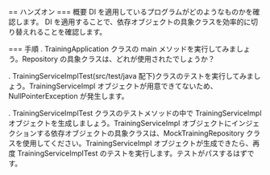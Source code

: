 == ハンズオン
=== 概要
DI を適用しているプログラムがどのようなものかを確認します。
DI を適用することで、依存オブジェクトの具象クラスを効率的に切り替えれることを確認します。

=== 手順
. TrainingApplication クラスの main メソッドを実行してみましょう。Repository の具象クラスは、どれが使用されたでしょうか？

. TrainingServiceImplTest(src/test/java 配下)クラスのテストを実行してみましょう。TrainingServiceImpl オブジェクトが用意できてないため、NullPointerException が発生します。

. TrainingServiceImplTest クラスのテストメソッドの中で TrainingServiceImpl オブジェクトを生成しましょう。TrainingServiceImpl オブジェクトにインジェクションする依存オブジェクトの具象クラスは、MockTrainingRepository クラスを使用してください。TrainingServiceImpl オブジェクトが生成できたら、再度 TrainingServiceImplTest のテストを実行します。テストがパスするはずです。
